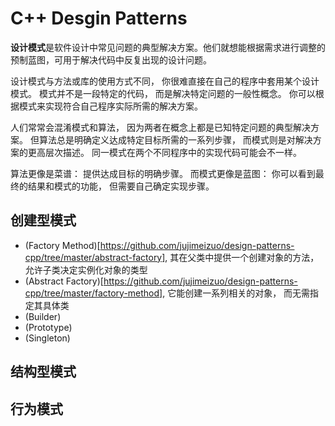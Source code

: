 # C++ Desgin Patterns

**设计模式**是软件设计中常见问题的典型解决方案。他们就想能根据需求进行调整的预制蓝图，可用于解决代码中反复出现的设计问题。

设计模式与方法或库的使用方式不同， 你很难直接在自己的程序中套用某个设计模式。 模式并不是一段特定的代码， 而是解决特定问题的一般性概念。 你可以根据模式来实现符合自己程序实际所需的解决方案。

人们常常会混淆模式和算法， 因为两者在概念上都是已知特定问题的典型解决方案。 但算法总是明确定义达成特定目标所需的一系列步骤， 而模式则是对解决方案的更高层次描述。 同一模式在两个不同程序中的实现代码可能会不一样。

算法更像是菜谱： 提供达成目标的明确步骤。 而模式更像是蓝图： 你可以看到最终的结果和模式的功能， 但需要自己确定实现步骤。

## 创建型模式
- (Factory Method)[https://github.com/jujimeizuo/design-patterns-cpp/tree/master/abstract-factory], 其在父类中提供一个创建对象的方法， 允许子类决定实例化对象的类型
- (Abstract Factory)[https://github.com/jujimeizuo/design-patterns-cpp/tree/master/factory-method], 它能创建一系列相关的对象， 而无需指定其具体类
- (Builder)
- (Prototype)
- (Singleton)

## 结构型模式

## 行为模式